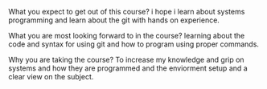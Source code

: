  What you expect to get out of this course?
 i hope i learn about systems programming and learn about the git with hands on experience.
 
 What you are most looking forward to in the course?
 learning about the code and syntax for using git and how to program using proper commands.
 
 Why you are taking the course?
 To increase my knowledge and grip on systems and how they are programmed and the enviorment setup and a clear view on the subject.
